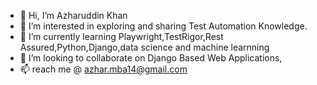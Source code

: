 - 👋 Hi, I’m Azharuddin Khan
- 👀 I’m interested in exploring and sharing Test Automation Knowledge.
- 🌱 I’m currently learning Playwright,TestRigor,Rest Assured,Python,Django,data science and machine learnning
- 💞️ I’m looking to collaborate on Django Based Web Applications, 
- 📫 reach me @ azhar.mba14@gmail.com

<!---
MohdHuzaifa21/MohdHuzaifa21 is a ✨ special ✨ repository because its `README.md` (this file) appears on your GitHub profile.
You can click the Preview link to take a look at your changes.
--->
